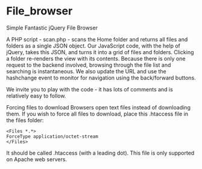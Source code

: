 # File_browser
Simple Fantastic jQuery File Browser



A PHP script - scan.php - scans the Home folder and returns all files and folders as a single JSON object.
Our JavaScript code, with the help of jQuery, takes this JSON, and turns it into a grid of files and folders. Clicking a folder re-renders the view with its contents.
Because there is only one request to the backend involved, browsing through the file list and searching is instantaneous. We also update the URL and use the hashchange event to monitor for navigation using the back/forward buttons.

We invite you to play with the code - it has lots of comments and is relatively easy to follow.

Forcing files to download
Browsers open text files instead of downloading them. If you wish to force all files to download, place this .htaccess file in the files folder:

```
<Files *.*>
ForceType application/octet-stream
</Files>
```

It should be called .htaccess (with a leading dot). This file is only supported on Apache web servers.
